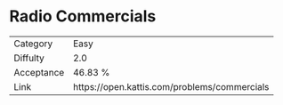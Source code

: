# Radio Commercials

<table>
    <tr>
        <td>Category</td>
        <td>Easy</td>
    </tr>
    <tr>
        <td>Diffulty</td>
        <td>2.0</td>
    </tr>
    <tr>
        <td>Acceptance</td>
        <td>46.83 %</td>
    </tr>
    <tr>
        <td>Link</td>
        <td>https://open.kattis.com/problems/commercials</td>
    </tr>
</table>